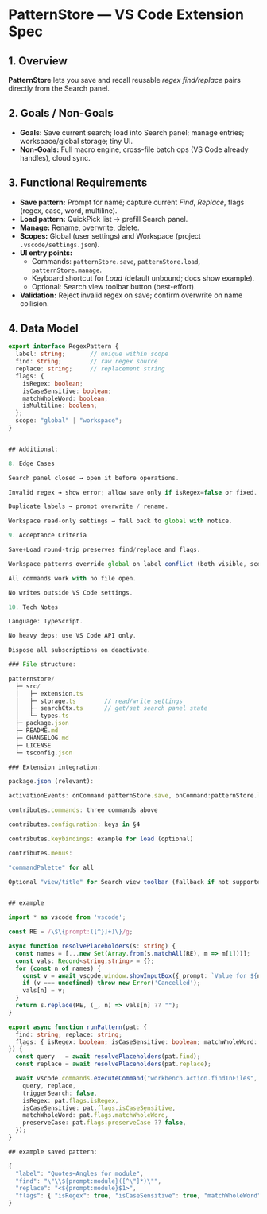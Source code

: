 # PatternStore — VS Code Extension Spec

## 1. Overview
**PatternStore** lets you save and recall reusable *regex find/replace* pairs directly from the Search panel.

## 2. Goals / Non-Goals
- **Goals:** Save current search; load into Search panel; manage entries; workspace/global storage; tiny UI.
- **Non-Goals:** Full macro engine, cross-file batch ops (VS Code already handles), cloud sync.

## 3. Functional Requirements
- **Save pattern:** Prompt for name; capture current *Find*, *Replace*, flags (regex, case, word, multiline).
- **Load pattern:** QuickPick list → prefill Search panel.
- **Manage:** Rename, overwrite, delete.
- **Scopes:** Global (user settings) and Workspace (project `.vscode/settings.json`).
- **UI entry points:**
  - Commands: `patternStore.save`, `patternStore.load`, `patternStore.manage`.
  - Keyboard shortcut for *Load* (default unbound; docs show example).
  - Optional: Search view toolbar button (best-effort).
- **Validation:** Reject invalid regex on save; confirm overwrite on name collision.

## 4. Data Model
```ts
export interface RegexPattern {
  label: string;       // unique within scope
  find: string;        // raw regex source
  replace: string;     // replacement string
  flags: {
    isRegex: boolean;
    isCaseSensitive: boolean;
    matchWholeWord: boolean;
    isMultiline: boolean;
  };
  scope: "global" | "workspace";
}


## Additional:

8. Edge Cases

Search panel closed → open it before operations.

Invalid regex → show error; allow save only if isRegex=false or fixed.

Duplicate labels → prompt overwrite / rename.

Workspace read-only settings → fall back to global with notice.

9. Acceptance Criteria

Save+Load round-trip preserves find/replace and flags.

Workspace patterns override global on label conflict (both visible, scope shown).

All commands work with no file open.

No writes outside VS Code settings.

10. Tech Notes

Language: TypeScript.

No heavy deps; use VS Code API only.

Dispose all subscriptions on deactivate.

### File structure:

patternstore/
  ├─ src/
  │   ├─ extension.ts
  │   ├─ storage.ts        // read/write settings
  │   ├─ searchCtx.ts      // get/set search panel state
  │   └─ types.ts
  ├─ package.json
  ├─ README.md
  ├─ CHANGELOG.md
  ├─ LICENSE
  └─ tsconfig.json

### Extension integration:

package.json (relevant):

activationEvents: onCommand:patternStore.save, onCommand:patternStore.load, onCommand:patternStore.manage

contributes.commands: three commands above

contributes.configuration: keys in §4

contributes.keybindings: example for load (optional)

contributes.menus:

"commandPalette" for all

Optional "view/title" for Search view toolbar (fallback if not supported on all builds)


## example

import * as vscode from 'vscode';

const RE = /\$\{prompt:([^}]+)\}/g;

async function resolvePlaceholders(s: string) {
  const names = [...new Set(Array.from(s.matchAll(RE), m => m[1]))];
  const vals: Record<string,string> = {};
  for (const n of names) {
    const v = await vscode.window.showInputBox({ prompt: `Value for ${n}` });
    if (v === undefined) throw new Error('Cancelled');
    vals[n] = v;
  }
  return s.replace(RE, (_, n) => vals[n] ?? "");
}

export async function runPattern(pat: {
  find: string; replace: string;
  flags: { isRegex: boolean; isCaseSensitive: boolean; matchWholeWord: boolean; preserveCase?: boolean; }
}) {
  const query   = await resolvePlaceholders(pat.find);
  const replace = await resolvePlaceholders(pat.replace);

  await vscode.commands.executeCommand("workbench.action.findInFiles", {
    query, replace,
    triggerSearch: false,
    isRegex: pat.flags.isRegex,
    isCaseSensitive: pat.flags.isCaseSensitive,
    matchWholeWord: pat.flags.matchWholeWord,
    preserveCase: pat.flags.preserveCase ?? false,
  });
}

## example saved pattern:

{
  "label": "Quotes→Angles for module",
  "find": "\"\\${prompt:module}([^\"]*)\"",
  "replace": "<${prompt:module}$1>",
  "flags": { "isRegex": true, "isCaseSensitive": true, "matchWholeWord": false }
}
